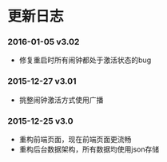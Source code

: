 # 更新日志

### 2016-01-05 v3.02
- 修复重启时所有闹钟都处于激活状态的bug

### 2015-12-27 v3.01
- 挑整闹钟激活方式使用广播

### 2015-12-25 v3.0
- 重构前端页面，现在前端页面更流畅
- 重构后台数据架构，所有数据均使用json存储



